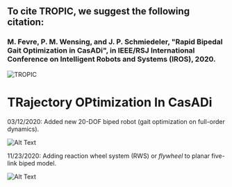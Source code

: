 
## To cite TROPIC, we suggest the following citation:

### M. Fevre, P. M. Wensing, and J. P. Schmiedeler, "Rapid Bipedal Gait Optimization in CasADi", in IEEE/RSJ International Conference on Intelligent Robots and Systems (IROS), 2020.




![TROPIC](https://github.com/fevrem/TOPIC/blob/master/logo.png)

# TRajectory OPtimization In CasADi

03/12/2020: Added new 20-DOF biped robot (gait optimization on full-order dynamics).


![Alt Text](https://github.com/fevrem/TOPIC/blob/master/examples/spatial-20-dof-biped/anim_biped_20_DOF.gif)



11/23/2020: Adding reaction wheel system (RWS) or *flywheel* to planar five-link biped model.



![Alt Text](https://github.com/fevrem/TOPIC/blob/master/examples/planar-8-dof-biped-flywheel/planar-8dof-biped-flywheel.gif)

